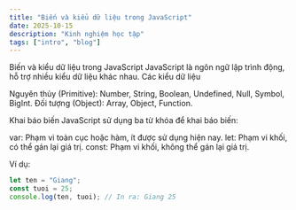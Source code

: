 ```yaml
---
title: "Biến và kiểu dữ liệu trong JavaScript"
date: 2025-10-15
description: "Kinh nghiệm học tập"
tags: ["intro", "blog"]
---
```


 Biến và kiểu dữ liệu trong JavaScript
JavaScript là ngôn ngữ lập trình động, hỗ trợ nhiều kiểu dữ liệu khác nhau.
Các kiểu dữ liệu

Nguyên thủy (Primitive): Number, String, Boolean, Undefined, Null, Symbol, BigInt.
Đối tượng (Object): Array, Object, Function.

Khai báo biến
JavaScript sử dụng ba từ khóa để khai báo biến:

var: Phạm vi toàn cục hoặc hàm, ít được sử dụng hiện nay.
let: Phạm vi khối, có thể gán lại giá trị.
const: Phạm vi khối, không thể gán lại giá trị.

Ví dụ:

```js
let ten = "Giang";
const tuoi = 25;
console.log(ten, tuoi); // In ra: Giang 25
```
